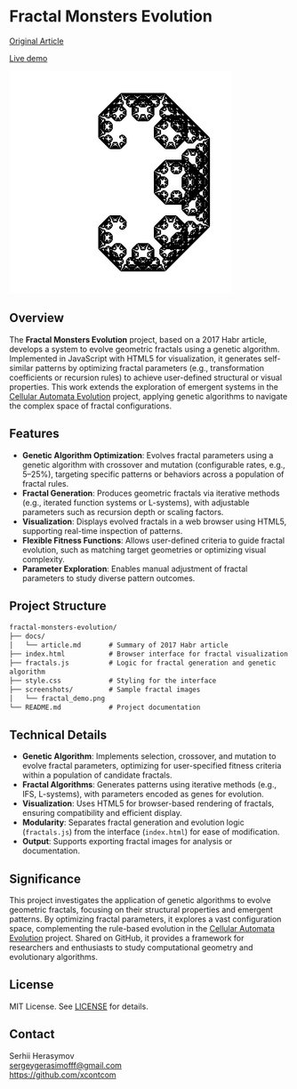 # Fractal Monsters Evolution

[Original Article](https://habr.com/ru/articles/328568/) 

[Live demo](https://fractal.xcont.com/)

![Demo](screenshots/demo.gif)

## Overview
The **Fractal Monsters Evolution** project, based on a 2017 Habr article, develops a system to evolve geometric fractals using a genetic algorithm. Implemented in JavaScript with HTML5 for visualization, it generates self-similar patterns by optimizing fractal parameters (e.g., transformation coefficients or recursion rules) to achieve user-defined structural or visual properties. This work extends the exploration of emergent systems in the [Cellular Automata Evolution](https://github.com/xcontcom/cellular-automata-evolution) project, applying genetic algorithms to navigate the complex space of fractal configurations.

## Features
- **Genetic Algorithm Optimization**: Evolves fractal parameters using a genetic algorithm with crossover and mutation (configurable rates, e.g., 5–25%), targeting specific patterns or behaviors across a population of fractal rules.
- **Fractal Generation**: Produces geometric fractals via iterative methods (e.g., iterated function systems or L-systems), with adjustable parameters such as recursion depth or scaling factors.
- **Visualization**: Displays evolved fractals in a web browser using HTML5, supporting real-time inspection of patterns.
- **Flexible Fitness Functions**: Allows user-defined criteria to guide fractal evolution, such as matching target geometries or optimizing visual complexity.
- **Parameter Exploration**: Enables manual adjustment of fractal parameters to study diverse pattern outcomes.

## Project Structure
```
fractal-monsters-evolution/
├── docs/
│   └── article.md       # Summary of 2017 Habr article
├── index.html           # Browser interface for fractal visualization
├── fractals.js          # Logic for fractal generation and genetic algorithm
├── style.css            # Styling for the interface
├── screenshots/         # Sample fractal images
│   └── fractal_demo.png
└── README.md            # Project documentation
```

## Technical Details
- **Genetic Algorithm**: Implements selection, crossover, and mutation to evolve fractal parameters, optimizing for user-specified fitness criteria within a population of candidate fractals.
- **Fractal Algorithms**: Generates patterns using iterative methods (e.g., IFS, L-systems), with parameters encoded as genes for evolution.
- **Visualization**: Uses HTML5 for browser-based rendering of fractals, ensuring compatibility and efficient display.
- **Modularity**: Separates fractal generation and evolution logic (`fractals.js`) from the interface (`index.html`) for ease of modification.
- **Output**: Supports exporting fractal images for analysis or documentation.

## Significance
This project investigates the application of genetic algorithms to evolve geometric fractals, focusing on their structural properties and emergent patterns. By optimizing fractal parameters, it explores a vast configuration space, complementing the rule-based evolution in the [Cellular Automata Evolution](https://github.com/xcontcom/cellular-automata-evolution) project. Shared on GitHub, it provides a framework for researchers and enthusiasts to study computational geometry and evolutionary algorithms.

## License
MIT License. See [LICENSE](LICENSE) for details.

## Contact
Serhii Herasymov  
sergeygerasimofff@gmail.com  
https://github.com/xcontcom
